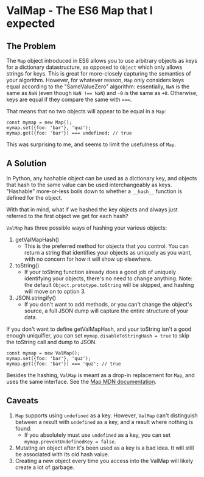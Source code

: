 # ValMap - The ES6 Map that I expected

## The Problem
The `Map` object introduced in ES6 allows you to use arbitrary objects as keys for a dictionary datastructure,
as opposed to `Object` which only allows strings for keys. This is great for more-closely capturing the
semantics of your algorithm. However, for whatever reason, `Map` only considers keys equal according to the
"SameValueZero" algorithm: essentially, `NaN` is the same as `NaN` (even though `NaN !== NaN`) and `-0` is
the same as `+0`. Otherwise, keys are equal if they compare the same with `===`.

That means that no two objects will appear to be equal in a `Map`:

```
const mymap = new Map();
mymap.set({foo: 'bar'}, 'quz');
mymap.get({foo: 'bar'}) === undefined; // true
```

This was surprising to me, and seems to limit the usefulness of `Map`.

## A Solution

In Python, any hashable object can be used as a dictionary key, and objects that hash to the same value can be used
interchangeably as keys. "Hashable" more-or-less boils down to whether a `__hash__` function is defined for the
object.

With that in mind, what if we hashed the key objects and always just referred to the first object we get for
each hash?

`ValMap` has three possible ways of hashing your various objects:

1. getValMapHash()
    * This is the preferred method for objects that you control. You can return a string that identifies your objects
as uniquely as you want, with no concern for how it will show up elsewhere.
2. toString()
    * If your toString function already does a good job of uniquely identifying your objects, there's no need to change
anything. Note: the default `Object.prototype.toString` will be skipped, and hashing will move on to option 3.
3. JSON.stringify()
    * If you don't want to add methods, or you can't change the object's source, a full JSON dump will capture the
entire structure of your data.

If you don't want to define getValMapHash, and your toString isn't a good enough uniquifier, you can set
`mymap.disableToStringHash = true` to skip the toString call and dump to JSON.

```
const mymap = new ValMap();
mymap.set({foo: 'bar'}, 'quz');
mymap.get({foo: 'bar'}) === 'quz'; // true
```

Besides the hashing, `ValMap` is meant as a drop-in replacement for `Map`, and uses the same interface.
See the [Map MDN documentation](https://developer.mozilla.org/en-US/docs/Web/JavaScript/Reference/Global_Objects/Map).

## Caveats

1. `Map` supports using `undefined` as a key. However, `ValMap` can't distinguish between a result with `undefined`
as a key, and a result where nothing is found.
    * If you absolutely must use `undefined` as a key, you can set `mymap.preventUndefinedKey = false`.
2. Mutating an object after it's been used as a key is a bad idea. It will still be associated with its old hash value.
3. Creating a new object every time you access into the ValMap will likely create a lot of garbage.
